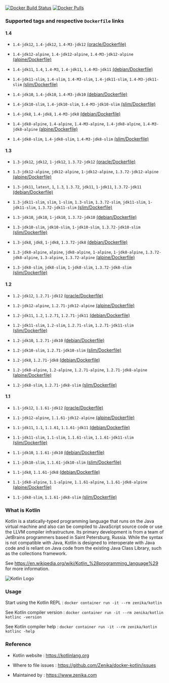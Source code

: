 [![Docker Build Status](https://img.shields.io/docker/build/zenika/kotlin.svg)](https://hub.docker.com/r/zenika/kotlin/) [![Docker Pulls](https://img.shields.io/docker/pulls/zenika/kotlin.svg)](https://hub.docker.com/r/zenika/kotlin/)

### Supported tags and respective `Dockerfile` links

#### 1.4

 * `1.4-jdk12`, `1.4-jdk12`, `1.4-M3-jdk12` [(oracle/Dockerfile)](https://github.com/Zenika/docker-kotlin/blob/master/oracle/Dockerfile)

 * `1.4-jdk12-alpine`, `1.4-jdk12-alpine`, `1.4-M3-jdk12-alpine` [(alpine/Dockerfile)](https://github.com/Zenika/docker-kotlin/blob/master/alpine/Dockerfile)

 * `1.4-jdk11`, `1.4`, `1.4-M3`, `1.4-jdk11`, `1.4-M3-jdk11` [(debian/Dockerfile)](https://github.com/Zenika/docker-kotlin/blob/master/debian/Dockerfile)

 * `1.4-jdk11-slim`, `1.4-slim`, `1.4-M3-slim`, `1.4-jdk11-slim`, `1.4-M3-jdk11-slim` [(slim/Dockerfile)](https://github.com/Zenika/docker-kotlin/blob/master/slim/Dockerfile)

 * `1.4-jdk10`, `1.4-jdk10`, `1.4-M3-jdk10` [(debian/Dockerfile)](https://github.com/Zenika/docker-kotlin/blob/master/debian/Dockerfile)

 * `1.4-jdk10-slim`, `1.4-jdk10-slim`, `1.4-M3-jdk10-slim` [(slim/Dockerfile)](https://github.com/Zenika/docker-kotlin/blob/master/slim/Dockerfile)

 * `1.4-jdk8`, `1.4-jdk8`, `1.4-M3-jdk8` [(debian/Dockerfile)](https://github.com/Zenika/docker-kotlin/blob/master/debian/Dockerfile)

 * `1.4-jdk8-alpine`, `1.4-alpine`, `1.4-M3-alpine`, `1.4-jdk8-alpine`, `1.4-M3-jdk8-alpine` [(alpine/Dockerfile)](https://github.com/Zenika/docker-kotlin/blob/master/alpine/Dockerfile)

 * `1.4-jdk8-slim`, `1.4-jdk8-slim`, `1.4-M3-jdk8-slim` [(slim/Dockerfile)](https://github.com/Zenika/docker-kotlin/blob/master/slim/Dockerfile)

#### 1.3

 * `1.3-jdk12`, `jdk12`, `1-jdk12`, `1.3.72-jdk12` [(oracle/Dockerfile)](https://github.com/Zenika/docker-kotlin/blob/master/oracle/Dockerfile)

 * `1.3-jdk12-alpine`, `jdk12-alpine`, `1-jdk12-alpine`, `1.3.72-jdk12-alpine` [(alpine/Dockerfile)](https://github.com/Zenika/docker-kotlin/blob/master/alpine/Dockerfile)

 * `1.3-jdk11`, `latest`, `1`, `1.3`, `1.3.72`, `jdk11`, `1-jdk11`, `1.3.72-jdk11` [(debian/Dockerfile)](https://github.com/Zenika/docker-kotlin/blob/master/debian/Dockerfile)

 * `1.3-jdk11-slim`, `slim`, `1-slim`, `1.3-slim`, `1.3.72-slim`, `jdk11-slim`, `1-jdk11-slim`, `1.3.72-jdk11-slim` [(slim/Dockerfile)](https://github.com/Zenika/docker-kotlin/blob/master/slim/Dockerfile)

 * `1.3-jdk10`, `jdk10`, `1-jdk10`, `1.3.72-jdk10` [(debian/Dockerfile)](https://github.com/Zenika/docker-kotlin/blob/master/debian/Dockerfile)

 * `1.3-jdk10-slim`, `jdk10-slim`, `1-jdk10-slim`, `1.3.72-jdk10-slim` [(slim/Dockerfile)](https://github.com/Zenika/docker-kotlin/blob/master/slim/Dockerfile)

 * `1.3-jdk8`, `jdk8`, `1-jdk8`, `1.3.72-jdk8` [(debian/Dockerfile)](https://github.com/Zenika/docker-kotlin/blob/master/debian/Dockerfile)

 * `1.3-jdk8-alpine`, `alpine`, `jdk8-alpine`, `1-alpine`, `1-jdk8-alpine`, `1.3.72-jdk8-alpine`, `1.3-alpine`, `1.3.72-alpine` [(alpine/Dockerfile)](https://github.com/Zenika/docker-kotlin/blob/master/alpine/Dockerfile)

 * `1.3-jdk8-slim`, `jdk8-slim`, `1-jdk8-slim`, `1.3.72-jdk8-slim` [(slim/Dockerfile)](https://github.com/Zenika/docker-kotlin/blob/master/slim/Dockerfile)

#### 1.2

 * `1.2-jdk12`, `1.2.71-jdk12` [(oracle/Dockerfile)](https://github.com/Zenika/docker-kotlin/blob/master/oracle/Dockerfile)

 * `1.2-jdk12-alpine`, `1.2.71-jdk12-alpine` [(alpine/Dockerfile)](https://github.com/Zenika/docker-kotlin/blob/master/alpine/Dockerfile)

 * `1.2-jdk11`, `1.2`, `1.2.71`, `1.2.71-jdk11` [(debian/Dockerfile)](https://github.com/Zenika/docker-kotlin/blob/master/debian/Dockerfile)

 * `1.2-jdk11-slim`, `1.2-slim`, `1.2.71-slim`, `1.2.71-jdk11-slim` [(slim/Dockerfile)](https://github.com/Zenika/docker-kotlin/blob/master/slim/Dockerfile)

 * `1.2-jdk10`, `1.2.71-jdk10` [(debian/Dockerfile)](https://github.com/Zenika/docker-kotlin/blob/master/debian/Dockerfile)

 * `1.2-jdk10-slim`, `1.2.71-jdk10-slim` [(slim/Dockerfile)](https://github.com/Zenika/docker-kotlin/blob/master/slim/Dockerfile)

 * `1.2-jdk8`, `1.2.71-jdk8` [(debian/Dockerfile)](https://github.com/Zenika/docker-kotlin/blob/master/debian/Dockerfile)

 * `1.2-jdk8-alpine`, `1.2-alpine`, `1.2.71-alpine`, `1.2.71-jdk8-alpine` [(alpine/Dockerfile)](https://github.com/Zenika/docker-kotlin/blob/master/alpine/Dockerfile)

 * `1.2-jdk8-slim`, `1.2.71-jdk8-slim` [(slim/Dockerfile)](https://github.com/Zenika/docker-kotlin/blob/master/slim/Dockerfile)

#### 1.1

 * `1.1-jdk12`, `1.1.61-jdk12` [(oracle/Dockerfile)](https://github.com/Zenika/docker-kotlin/blob/master/oracle/Dockerfile)

 * `1.1-jdk12-alpine`, `1.1.61-jdk12-alpine` [(alpine/Dockerfile)](https://github.com/Zenika/docker-kotlin/blob/master/alpine/Dockerfile)

 * `1.1-jdk11`, `1.1`, `1.1.61`, `1.1.61-jdk11` [(debian/Dockerfile)](https://github.com/Zenika/docker-kotlin/blob/master/debian/Dockerfile)

 * `1.1-jdk11-slim`, `1.1-slim`, `1.1.61-slim`, `1.1.61-jdk11-slim` [(slim/Dockerfile)](https://github.com/Zenika/docker-kotlin/blob/master/slim/Dockerfile)

 * `1.1-jdk10`, `1.1.61-jdk10` [(debian/Dockerfile)](https://github.com/Zenika/docker-kotlin/blob/master/debian/Dockerfile)

 * `1.1-jdk10-slim`, `1.1.61-jdk10-slim` [(slim/Dockerfile)](https://github.com/Zenika/docker-kotlin/blob/master/slim/Dockerfile)

 * `1.1-jdk8`, `1.1.61-jdk8` [(debian/Dockerfile)](https://github.com/Zenika/docker-kotlin/blob/master/debian/Dockerfile)

 * `1.1-jdk8-alpine`, `1.1-alpine`, `1.1.61-alpine`, `1.1.61-jdk8-alpine` [(alpine/Dockerfile)](https://github.com/Zenika/docker-kotlin/blob/master/alpine/Dockerfile)

 * `1.1-jdk8-slim`, `1.1.61-jdk8-slim` [(slim/Dockerfile)](https://github.com/Zenika/docker-kotlin/blob/master/slim/Dockerfile)

### What is Kotlin

Kotlin is a statically-typed programming language that runs on the Java virtual machine and also can be compiled to JavaScript source code or use the LLVM compiler infrastructure. Its primary development is from a team of JetBrains programmers based in Saint Petersburg, Russia. While the syntax is not compatible with Java, Kotlin is designed to interoperate with Java code and is reliant on Java code from the existing Java Class Library, such as the collections framework.

See https://en.wikipedia.org/wiki/Kotlin_%28programming_language%29 for more information.

![Kotlin Logo](https://github.com/Zenika/docker-kotlin/raw/master/Kotlin-logo.png)

### Usage

Start using the Kotlin REPL : `docker container run -it --rm zenika/kotlin`

See Kotlin compiler version : `docker container run -it --rm zenika/kotlin kotlinc -version`

See Kotlin compiler help : `docker container run -it --rm zenika/kotlin kotlinc -help`

### Reference

 * Kotlin website : https://kotlinlang.org

 * Where to file issues : https://github.com/Zenika/docker-kotlin/issues

 * Maintained by : https://www.zenika.com
